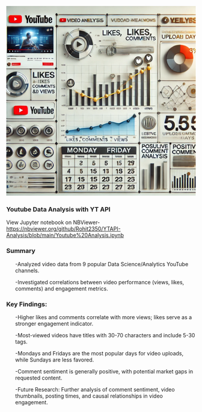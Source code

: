 <p align="center">
  <img src="https://github.com/Rohit2350/DataScience-YouTube-API-EDA/blob/main/Image.webp" width="1000"/>
</p>


### Youtube Data Analysis with YT API
View Jupyter notebook on NBViewer- https://nbviewer.org/github/Rohit2350/YTAPI-Analysis/blob/main/Youtube%20Analysis.ipynb 

### Summary
<ul> -Analyzed video data from 9 popular Data Science/Analytics YouTube channels.</ul>
<ul>-Investigated correlations between video performance (views, likes, comments) and engagement metrics.</ul>

### Key Findings:
<ul>-Higher likes and comments correlate with more views; likes serve as a stronger engagement indicator.</ul>
<ul>-Most-viewed videos have titles with 30-70 characters and include 5-30 tags.</ul>
<ul>-Mondays and Fridays are the most popular days for video uploads, while Sundays are less favored.</ul>
<ul>-Comment sentiment is generally positive, with potential market gaps in requested content.</ul>
<ul>-Future Research: Further analysis of comment sentiment, video thumbnails, posting times, and causal relationships in video engagement.</ul>
